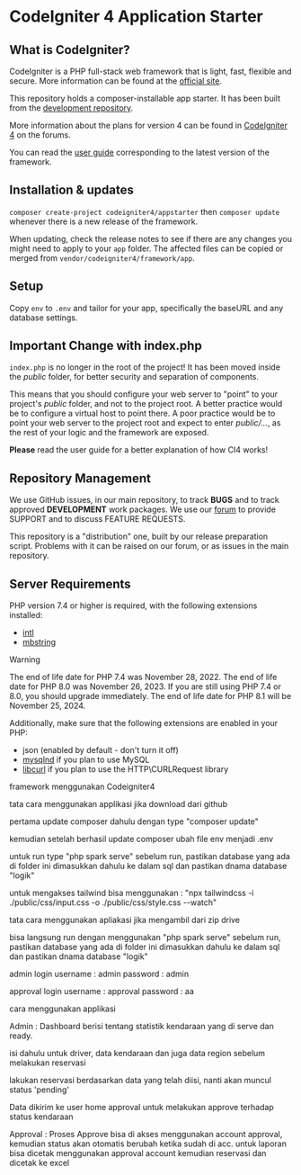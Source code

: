 # CodeIgniter 4 Application Starter

## What is CodeIgniter?

CodeIgniter is a PHP full-stack web framework that is light, fast, flexible and secure.
More information can be found at the [official site](https://codeigniter.com).

This repository holds a composer-installable app starter.
It has been built from the
[development repository](https://github.com/codeigniter4/CodeIgniter4).

More information about the plans for version 4 can be found in [CodeIgniter 4](https://forum.codeigniter.com/forumdisplay.php?fid=28) on the forums.

You can read the [user guide](https://codeigniter.com/user_guide/)
corresponding to the latest version of the framework.

## Installation & updates

`composer create-project codeigniter4/appstarter` then `composer update` whenever
there is a new release of the framework.

When updating, check the release notes to see if there are any changes you might need to apply
to your `app` folder. The affected files can be copied or merged from
`vendor/codeigniter4/framework/app`.

## Setup

Copy `env` to `.env` and tailor for your app, specifically the baseURL
and any database settings.

## Important Change with index.php

`index.php` is no longer in the root of the project! It has been moved inside the _public_ folder,
for better security and separation of components.

This means that you should configure your web server to "point" to your project's _public_ folder, and
not to the project root. A better practice would be to configure a virtual host to point there. A poor practice would be to point your web server to the project root and expect to enter _public/..._, as the rest of your logic and the
framework are exposed.

**Please** read the user guide for a better explanation of how CI4 works!

## Repository Management

We use GitHub issues, in our main repository, to track **BUGS** and to track approved **DEVELOPMENT** work packages.
We use our [forum](http://forum.codeigniter.com) to provide SUPPORT and to discuss
FEATURE REQUESTS.

This repository is a "distribution" one, built by our release preparation script.
Problems with it can be raised on our forum, or as issues in the main repository.

## Server Requirements

PHP version 7.4 or higher is required, with the following extensions installed:

- [intl](http://php.net/manual/en/intl.requirements.php)
- [mbstring](http://php.net/manual/en/mbstring.installation.php)

> [!WARNING]
> The end of life date for PHP 7.4 was November 28, 2022.
> The end of life date for PHP 8.0 was November 26, 2023.
> If you are still using PHP 7.4 or 8.0, you should upgrade immediately.
> The end of life date for PHP 8.1 will be November 25, 2024.

Additionally, make sure that the following extensions are enabled in your PHP:

- json (enabled by default - don't turn it off)
- [mysqlnd](http://php.net/manual/en/mysqlnd.install.php) if you plan to use MySQL
- [libcurl](http://php.net/manual/en/curl.requirements.php) if you plan to use the HTTP\CURLRequest library

framework menggunakan Codeigniter4

tata cara menggunakan applikasi jika download dari github

pertama update composer dahulu dengan type "composer update"

kemudian setelah berhasil update composer ubah file env menjadi .env

untuk run type "php spark serve"
sebelum run, pastikan database yang ada di folder ini dimasukkan dahulu ke dalam sql dan
pastikan dnama database "logik"

untuk mengakses tailwind bisa menggunakan :
"npx tailwindcss -i ./public/css/input.css -o ./public/css/style.css --watch"

tata cara menggunakan apliakasi jika mengambil dari zip drive

bisa langsung run dengan menggunakan "php spark serve"
sebelum run, pastikan database yang ada di folder ini dimasukkan dahulu ke dalam sql dan
pastikan dnama database "logik"

admin login
username : admin
password : admin

approval login
username : approval
password : aa

cara menggunakan applikasi

Admin :
Dashboard berisi tentang statistik kendaraan yang di serve dan ready.

isi dahulu untuk driver, data kendaraan dan juga data region sebelum melakukan reservasi

lakukan reservasi berdasarkan data yang telah diisi, nanti akan muncul status 'pending'

Data dikirim ke user home approval untuk melakukan approve terhadap status kendaraan

Approval :
Proses Approve bisa di akses menggunakan account approval, kemudian status akan otomatis berubah ketika sudah di acc.
untuk laporan bisa dicetak menggunakan approval account kemudian reservasi dan dicetak ke excel
